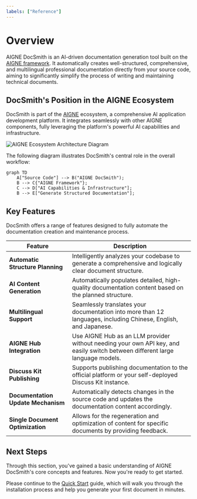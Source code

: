 ```yaml
---
labels: ["Reference"]
---
```


# Overview

AIGNE DocSmith is an AI-driven documentation generation tool built on the [AIGNE framework](https://www.aigne.io/en/framework). It automatically creates well-structured, comprehensive, and multilingual professional documentation directly from your source code, aiming to significantly simplify the process of writing and maintaining technical documents.

## DocSmith's Position in the AIGNE Ecosystem

DocSmith is part of the [AIGNE](https://www.aigne.io) ecosystem, a comprehensive AI application development platform. It integrates seamlessly with other AIGNE components, fully leveraging the platform's powerful AI capabilities and infrastructure.

![AIGNE Ecosystem Architecture Diagram](https://www.aigne.io/image-bin/uploads/1a609bad1b46e8bc9bbaaa2d5f587938.png)

The following diagram illustrates DocSmith's central role in the overall workflow:

```mermaid
graph TD
    A["Source Code"] --> B("AIGNE DocSmith");
    B --> C{"AIGNE Framework"};
    C --> D["AI Capabilities & Infrastructure"];
    B --> E["Generate Structured Documentation"];
```

## Key Features

DocSmith offers a range of features designed to fully automate the documentation creation and maintenance process.

| Feature | Description |
| --- | --- |
| **Automatic Structure Planning** | Intelligently analyzes your codebase to generate a comprehensive and logically clear document structure. |
| **AI Content Generation** | Automatically populates detailed, high-quality documentation content based on the planned structure. |
| **Multilingual Support** | Seamlessly translates your documentation into more than 12 languages, including Chinese, English, and Japanese. |
| **AIGNE Hub Integration** | Use AIGNE Hub as an LLM provider without needing your own API key, and easily switch between different large language models. |
| **Discuss Kit Publishing** | Supports publishing documentation to the official platform or your self-deployed Discuss Kit instance. |
| **Documentation Update Mechanism** | Automatically detects changes in the source code and updates the documentation content accordingly. |
| **Single Document Optimization** | Allows for the regeneration and optimization of content for specific documents by providing feedback. |

## Next Steps

Through this section, you've gained a basic understanding of AIGNE DocSmith's core concepts and features. Now you're ready to get started.

Please continue to the [Quick Start](./getting-started.md) guide, which will walk you through the installation process and help you generate your first document in minutes.
